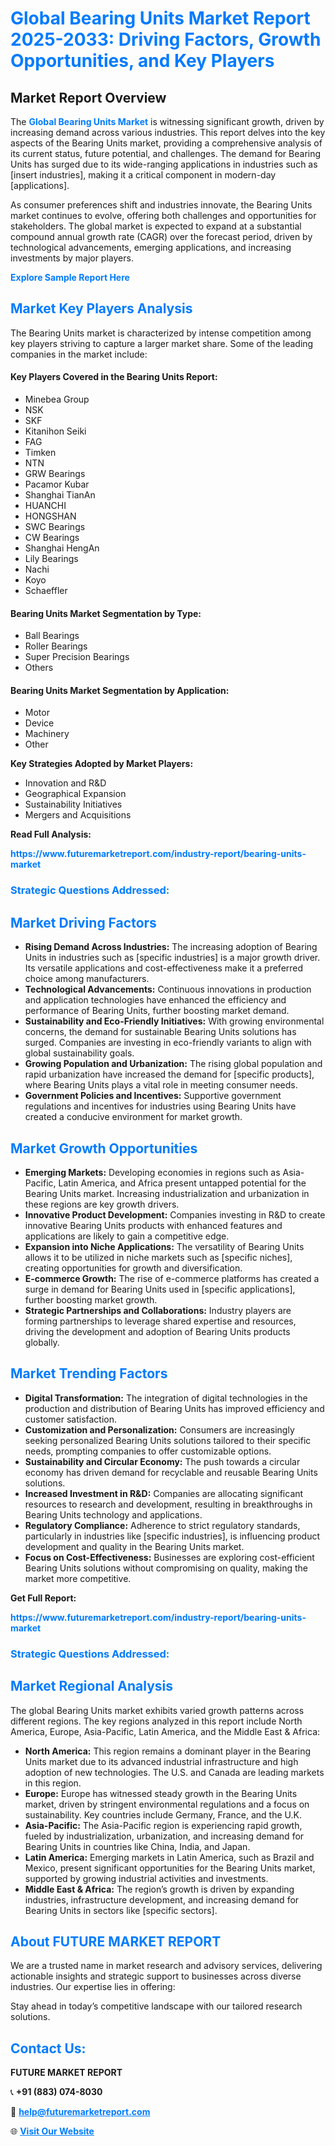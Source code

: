 <h1 style="color: #007BFF;">Global Bearing Units Market Report 2025-2033: Driving Factors, Growth Opportunities, and Key Players</h1>

<section id="overview">
<h2>Market Report Overview</h2>
<p>The <a href="https://www.futuremarketreport.com/industry-report/bearing-units-market" style="color: #007BFF; text-decoration: none;"><strong>Global Bearing Units Market</strong></a> is witnessing significant growth, driven by increasing demand across various industries. This report delves into the key aspects of the Bearing Units market, providing a comprehensive analysis of its current status, future potential, and challenges. The demand for Bearing Units has surged due to its wide-ranging applications in industries such as [insert industries], making it a critical component in modern-day [applications].</p>
<p>As consumer preferences shift and industries innovate, the Bearing Units market continues to evolve, offering both challenges and opportunities for stakeholders. The global market is expected to expand at a substantial compound annual growth rate (CAGR) over the forecast period, driven by technological advancements, emerging applications, and increasing investments by major players.</p>
</section>

<section id="overview">
<p><a href="https://www.futuremarketreport.com/request-sample/reportId=83375" style="color: #007BFF; text-decoration: none;"><strong>Explore Sample Report Here</strong></a></p>
</section>

<section id="key-players">
<h2 style="color: #007BFF;">Market Key Players Analysis</h2>
<p>The Bearing Units market is characterized by intense competition among key players striving to capture a larger market share. Some of the leading companies in the market include:</p>
<h4>Key Players Covered in the Bearing Units Report:</h4>
<ul><li>Minebea Group</li><li>NSK</li><li>SKF</li><li>Kitanihon Seiki</li><li>FAG</li><li>Timken</li><li>NTN</li><li>GRW Bearings</li><li>Pacamor Kubar</li><li>Shanghai TianAn</li><li>HUANCHI</li><li>HONGSHAN</li><li>SWC Bearings</li><li>CW Bearings</li><li>Shanghai HengAn</li><li>Lily Bearings</li><li>Nachi</li><li>Koyo</li><li>Schaeffler</li></ul>
<h4>Bearing Units Market Segmentation by Type:</h4>
<ul><li>Ball Bearings</li><li>Roller Bearings</li><li>Super Precision Bearings</li><li>Others</li></ul>

<h4>Bearing Units Market Segmentation by Application:</h4>
<ul><li>Motor</li><li>Device</li><li>Machinery</li><li>Other</li></ul>
<p><strong>Key Strategies Adopted by Market Players:</strong></p>
<ul>
<li>Innovation and R&D</li>
<li>Geographical Expansion</li>
<li>Sustainability Initiatives</li>
<li>Mergers and Acquisitions</li>
</ul>
</section>

<section>
<p><strong>Read Full Analysis: </strong></p><a href="https://www.futuremarketreport.com/industry-report/bearing-units-market" style="color: #007BFF; text-decoration: none;"><strong>https://www.futuremarketreport.com/industry-report/bearing-units-market</strong></a>
<h3 style="color: #007BFF;">Strategic Questions Addressed:</h3>
</section>

<section id="driving-factors">
<h2 style="color: #007BFF;">Market Driving Factors</h2>
<ul>
<li><strong>Rising Demand Across Industries:</strong> The increasing adoption of Bearing Units in industries such as [specific industries] is a major growth driver. Its versatile applications and cost-effectiveness make it a preferred choice among manufacturers.</li>
<li><strong>Technological Advancements:</strong> Continuous innovations in production and application technologies have enhanced the efficiency and performance of Bearing Units, further boosting market demand.</li>
<li><strong>Sustainability and Eco-Friendly Initiatives:</strong> With growing environmental concerns, the demand for sustainable Bearing Units solutions has surged. Companies are investing in eco-friendly variants to align with global sustainability goals.</li>
<li><strong>Growing Population and Urbanization:</strong> The rising global population and rapid urbanization have increased the demand for [specific products], where Bearing Units plays a vital role in meeting consumer needs.</li>
<li><strong>Government Policies and Incentives:</strong> Supportive government regulations and incentives for industries using Bearing Units have created a conducive environment for market growth.</li>
</ul>
</section>

<section id="growth-opportunities">
<h2 style="color: #007BFF;">Market Growth Opportunities</h2>
<ul>
<li><strong>Emerging Markets:</strong> Developing economies in regions such as Asia-Pacific, Latin America, and Africa present untapped potential for the Bearing Units market. Increasing industrialization and urbanization in these regions are key growth drivers.</li>
<li><strong>Innovative Product Development:</strong> Companies investing in R&D to create innovative Bearing Units products with enhanced features and applications are likely to gain a competitive edge.</li>
<li><strong>Expansion into Niche Applications:</strong> The versatility of Bearing Units allows it to be utilized in niche markets such as [specific niches], creating opportunities for growth and diversification.</li>
<li><strong>E-commerce Growth:</strong> The rise of e-commerce platforms has created a surge in demand for Bearing Units used in [specific applications], further boosting market growth.</li>
<li><strong>Strategic Partnerships and Collaborations:</strong> Industry players are forming partnerships to leverage shared expertise and resources, driving the development and adoption of Bearing Units products globally.</li>
</ul>
</section>

<section id="trending-factors">
<h2 style="color: #007BFF;">Market Trending Factors</h2>
<ul>
<li><strong>Digital Transformation:</strong> The integration of digital technologies in the production and distribution of Bearing Units has improved efficiency and customer satisfaction.</li>
<li><strong>Customization and Personalization:</strong> Consumers are increasingly seeking personalized Bearing Units solutions tailored to their specific needs, prompting companies to offer customizable options.</li>
<li><strong>Sustainability and Circular Economy:</strong> The push towards a circular economy has driven demand for recyclable and reusable Bearing Units solutions.</li>
<li><strong>Increased Investment in R&D:</strong> Companies are allocating significant resources to research and development, resulting in breakthroughs in Bearing Units technology and applications.</li>
<li><strong>Regulatory Compliance:</strong> Adherence to strict regulatory standards, particularly in industries like [specific industries], is influencing product development and quality in the Bearing Units market.</li>
<li><strong>Focus on Cost-Effectiveness:</strong> Businesses are exploring cost-efficient Bearing Units solutions without compromising on quality, making the market more competitive.</li>
</ul>
</section>

<section>
<p><strong>Get Full Report: </strong></p><a href="https://www.futuremarketreport.com/industry-report/bearing-units-market" style="color: #007BFF; text-decoration: none;"><strong>https://www.futuremarketreport.com/industry-report/bearing-units-market</strong></a>
<h3 style="color: #007BFF;">Strategic Questions Addressed:</h3>
</section>


<section id="regional-analysis">
<h2 style="color: #007BFF;">Market Regional Analysis</h2>
<p>The global Bearing Units market exhibits varied growth patterns across different regions. The key regions analyzed in this report include North America, Europe, Asia-Pacific, Latin America, and the Middle East & Africa:</p>
<ul>
<li><strong>North America:</strong> This region remains a dominant player in the Bearing Units market due to its advanced industrial infrastructure and high adoption of new technologies. The U.S. and Canada are leading markets in this region.</li>
<li><strong>Europe:</strong> Europe has witnessed steady growth in the Bearing Units market, driven by stringent environmental regulations and a focus on sustainability. Key countries include Germany, France, and the U.K.</li>
<li><strong>Asia-Pacific:</strong> The Asia-Pacific region is experiencing rapid growth, fueled by industrialization, urbanization, and increasing demand for Bearing Units in countries like China, India, and Japan.</li>
<li><strong>Latin America:</strong> Emerging markets in Latin America, such as Brazil and Mexico, present significant opportunities for the Bearing Units market, supported by growing industrial activities and investments.</li>
<li><strong>Middle East & Africa:</strong> The region’s growth is driven by expanding industries, infrastructure development, and increasing demand for Bearing Units in sectors like [specific sectors].</li>
</ul>
</section>

<footer>
<h2 style="color: #007BFF;">About FUTURE MARKET REPORT</h2>
<p>We are a trusted name in market research and advisory services, delivering actionable insights and strategic support to businesses across diverse industries. Our expertise lies in offering:</p>

<p>Stay ahead in today’s competitive landscape with our tailored research solutions.</p>

<h2 style="color: #007BFF;">Contact Us:</h2>
<p><strong>FUTURE MARKET REPORT</strong></p>
<p>📞 <strong>+91 (883) 074-8030</strong></p>
<p>📧 <strong><a href="mailto:help@futuremarketreport.com" style="color: #007BFF;">help@futuremarketreport.com</a></strong></p>
<p>🌐 <strong><a href="https://www.futuremarketreport.com/" style="color: #007BFF;">Visit Our Website</a></strong></p>
</footer>